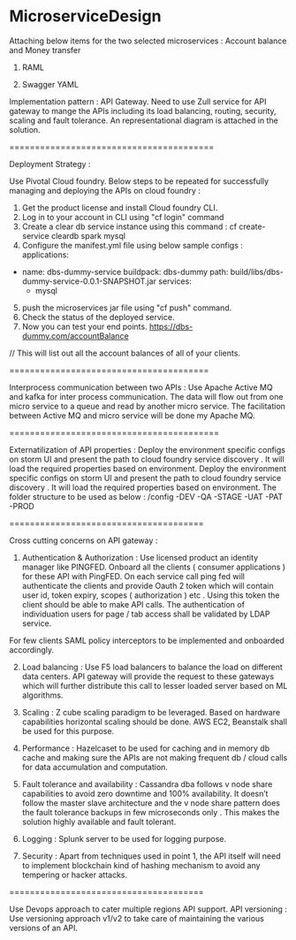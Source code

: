 # MicroserviceDesign

Attaching below items for the two selected microservices : Account balance and Money transfer 

 
1. RAML 

2. Swagger YAML 

Implementation pattern : 
API Gateway. Need to use Zull service for API gateway to mange the APIs including its load balancing, routing, security, scaling and fault tolerance. An representational diagram is attached in the solution.

========================================

Deployment Strategy :

Use Pivotal Cloud foundry.
Below steps to be repeated for successfully managing and deploying the APIs on cloud foundry :
1. Get the product license and install Cloud foundry CLI.
2. Log in to your account in CLI using "cf login" command
3. Create a clear db service instance using this command : cf create-service cleardb spark mysql
4. Configure the manifest.yml file using below sample configs :
applications:
  - name: dbs-dummy-service
    buildpack: dbs-dummy
    path: build/libs/dbs-dummy-service-0.0.1-SNAPSHOT.jar
    services:
      - mysql
      
5. push the microservices jar file using "cf push" command.
6. Check the status of the deployed service.
7. Now you can test your end points.
https://dbs-dummy.com/accountBalance

// This will list out all the account balances of all of your clients.

=======================================

Interprocess communication between two APIs :
Use Apache Active MQ and kafka for inter process communication. The data will flow out from one micro service to a queue and read by another micro service. The facilitation between Active MQ and micro service will be done my Apache MQ.

=========================================

Externatilization of API properties :
Deploy the environment specific configs on storm UI and present the path to cloud foundry service discovery . It will load the required properties based on environment.
Deploy the environment specific configs on storm UI and present the path to cloud foundry service discovery . It will load the required properties based on environment.
The folder structure to be used as below :
/config
	-DEV
	-QA
	-STAGE
	-UAT
	-PAT
	-PROD

======================================

Cross cutting concerns on API gateway :
1.	Authentication & Authorization : Use licensed product an identity manager like PINGFED. Onboard all the clients ( consumer applications ) for these API with PingFED. On each service call ping fed will authenticate the clients and provide Oauth 2 token which will contain user id, token expiry, scopes ( authorization ) etc . Using this token the client should be able to make API calls. The authentication of individuation users for page / tab access shall be validated by LDAP service. 

For few clients SAML policy interceptors to be implemented and onboarded accordingly.

2.	Load balancing : Use F5 load balancers to balance the load on different data centers. API gateway will provide the request to these gateways which will further distribute this call to lesser loaded server based on ML algorithms.

3.	Scaling : Z cube scaling paradigm to be leveraged. Based on hardware capabilities horizontal scaling should be done. AWS EC2, Beanstalk shall be used for this purpose.

4.	Performance :
Hazelcaset to be used for caching and in memory db cache and making sure the APIs are not making frequent db / cloud calls for data accumulation and computation.

5.	Fault tolerance and availability :  Cassandra dba follows v node share capabilities to avoid zero downtime and 100% availability. It doesn’t follow the master slave architecture and the v node share pattern does the fault tolerance backups in few microseconds only . This makes the solution highly available and fault tolerant.
6.	Logging : Splunk server to be used for logging purpose. 

7.	Security : Apart from techniques used in point 1, the API itself will need to implement blockchain kind of hashing mechanism to avoid any tempering or hacker attacks.

======================================


Use Devops approach to cater multiple regions API support.
API versioning :  Use versioning approach v1/v2 to take care of maintaining the various versions of an API.





